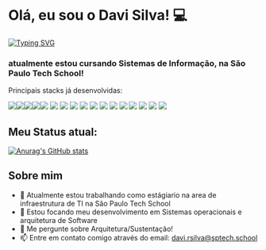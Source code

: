 # Olá, eu sou o Davi Silva! 💻

[![Typing SVG](https://readme-typing-svg.demolab.com?font=Fira+Code&pause=1000&random=false&width=435&lines=bem+vindo(a)+ao+meu+perfil!+%3C3)](https://git.io/typing-svg)

### atualmente estou cursando Sistemas de Informação, na São Paulo Tech School! 

Principais stacks já desenvolvidas:

<img src="https://img.shields.io/badge/Docker-2CA5E0?style=for-the-badge&logo=docker&logoColor=white" /><img src="https://img.shields.io/badge/Node%20js-339933?style=for-the-badge&logo=nodedotjs&logoColor=white" /><img src="https://img.shields.io/badge/CSS3-1572B6?style=for-the-badge&logo=css3&logoColor=white" /><img src="https://img.shields.io/badge/Kotlin-B125EA?style=for-the-badge&logo=kotlin&logoColor=white" /><img src="https://img.shields.io/badge/HTML5-E34F26?style=for-the-badge&logo=html5&logoColor=white" />
<img src="https://img.shields.io/badge/JavaScript-323330?style=for-the-badge&logo=javascript&logoColor=F7DF1E" />
<img src="https://img.shields.io/badge/MySQL-005C84?style=for-the-badge&logo=mysql&logoColor=white" />
<img src="https://img.shields.io/badge/Chart%20js-FF6384?style=for-the-badge&logo=chartdotjs&logoColor=white" />
<img src="https://img.shields.io/badge/R-276DC3?style=for-the-badge&logo=r&logoColor=white" />
<img src="https://img.shields.io/badge/RStudio-75AADB?style=for-the-badge&logo=RStudio&logoColor=white" />
<img src="https://img.shields.io/badge/VSCode-0078D4?style=for-the-badge&logo=visual%20studio%20code&logoColor=white" />
<img src="https://img.shields.io/badge/Python-FFD43B?style=for-the-badge&logo=python&logoColor=blue" />
<img src="https://img.shields.io/badge/Linux-FCC624?style=for-the-badge&logo=linux&logoColor=black" />
<img src="https://img.shields.io/badge/Arduino-00979D?style=for-the-badge&logo=Arduino&logoColor=white" />
<img src="https://img.shields.io/badge/GIT-E44C30?style=for-the-badge&logo=git&logoColor=white" />
<img src="https://img.shields.io/badge/powershell-5391FE?style=for-the-badge&logo=powershell&logoColor=white" />
<img src="https://img.shields.io/badge/Terraform-623CE4?style=for-the-badge&logo=terraform&logoColor=white" />

## Meu Status atual:
[![Anurag's GitHub stats](https://github-readme-stats.vercel.app/api?username=DaviRdaSilva&hide=prs,issues,contribs&show_icons=true&theme=neon)](https://github.com/DaviRdaSilva/github-readme-stats)

## Sobre mim
- 🔭 Atualmente estou trabalhando como estágiario na area de infraestrutura de TI na São Paulo Tech School
- 🌱 Estou focando meu desenvolvimento em Sistemas operacionais e arquitetura de Software
- 💬 Me pergunte sobre Arquitetura/Sustentação!
- 📫 Entre em contato comigo através do email: davi.rsilva@sptech.school
